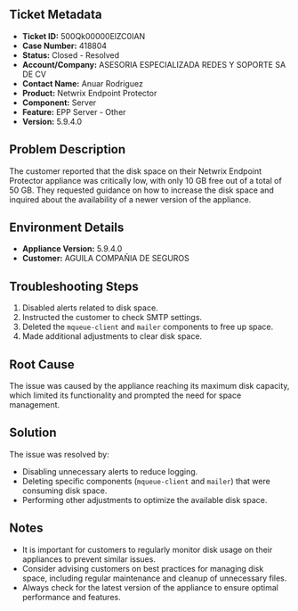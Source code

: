 ## Ticket Metadata
- **Ticket ID:** 500Qk00000ElZC0IAN
- **Case Number:** 418804
- **Status:** Closed - Resolved
- **Account/Company:** ASESORIA ESPECIALIZADA REDES Y SOPORTE SA DE CV
- **Contact Name:** Anuar Rodriguez
- **Product:** Netwrix Endpoint Protector
- **Component:** Server
- **Feature:** EPP Server - Other
- **Version:** 5.9.4.0

## Problem Description
The customer reported that the disk space on their Netwrix Endpoint Protector appliance was critically low, with only 10 GB free out of a total of 50 GB. They requested guidance on how to increase the disk space and inquired about the availability of a newer version of the appliance.

## Environment Details
- **Appliance Version:** 5.9.4.0
- **Customer:** AGUILA COMPAÑIA DE SEGUROS

## Troubleshooting Steps
1. Disabled alerts related to disk space.
2. Instructed the customer to check SMTP settings.
3. Deleted the `mqueue-client` and `mailer` components to free up space.
4. Made additional adjustments to clear disk space.

## Root Cause
The issue was caused by the appliance reaching its maximum disk capacity, which limited its functionality and prompted the need for space management.

## Solution
The issue was resolved by:
- Disabling unnecessary alerts to reduce logging.
- Deleting specific components (`mqueue-client` and `mailer`) that were consuming disk space.
- Performing other adjustments to optimize the available disk space.

## Notes
- It is important for customers to regularly monitor disk usage on their appliances to prevent similar issues.
- Consider advising customers on best practices for managing disk space, including regular maintenance and cleanup of unnecessary files.
- Always check for the latest version of the appliance to ensure optimal performance and features.